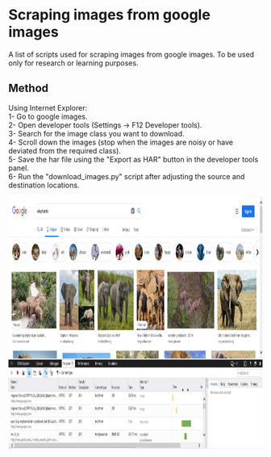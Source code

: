 # Scraping images from google images
A list of scripts used for scraping images from google images.
To be used only for research or learning purposes.

## Method
Using Internet Explorer:   
1- Go to google images.  
2- Open developer tools (Settings -> F12 Developer tools).  
3- Search for the image class you want to download.  
4- Scroll down the images (stop when the images are noisy or have deviated from the required class).  
5- Save the har file using the "Export as HAR" button in the developer tools panel.  
6- Run the "download_images.py" script after adjusting the source and destination locations.  

<p align="center">
  <img width="1000" height="500" src="https://github.com/MarounHaddad/Scraping-images-from-google-images/blob/main/images/internet%20explorer%20example.PNG">
</p>
